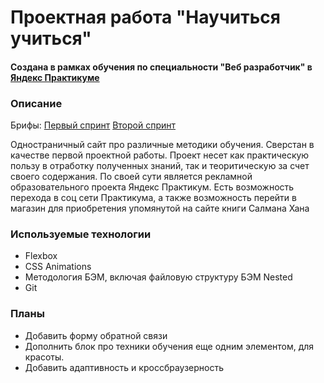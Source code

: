 # Проектная работа "Научиться учиться"
#### Создана в рамках обучения по специальности "Веб разработчик" в [Яндекс Практикуме](https://praktikum.yandex.ru)

### Описание
Брифы: [Первый спринт](https://code.s3.yandex.net/web-developer/project-1/sprint-1-brief.pdf) [Второй спринт](https://code.s3.yandex.net/web-developer/project-1/sprint-2-brief.pdf)

Одностраничный сайт про различные методики обучения.
Сверстан в качестве первой проектной работы.
Проект несет как практическую пользу в отработку полученных знаний, так и теоритическую за счет своего содержания.
По своей сути является рекламной образовательного проекта Яндекс Практикум.
Есть возможность перехода в соц сети Практикума, а также возможность перейти в магазин для приобретения упомянутой на сайте книги Салмана Хана

### Используемые технологии
* Flexbox
* CSS Animations
* Методология БЭМ, включая файловую структуру БЭМ Nested
* Git

### Планы
* Добавить форму обратной связи
* Дополнить блок про техники обучения еще одним элементом, для красоты.
* Добавить адаптивность и кроссбраузерность
